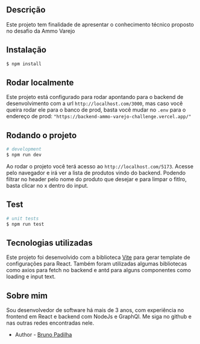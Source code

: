 
## Descrição

Este projeto tem finalidade de apresentar o conhecimento técnico proposto no desafio da Ammo Varejo

## Instalação

```bash
$ npm install
```

## Rodar localmente
Este projeto está configurado para rodar apontando para o backend de desenvolvimento com a url `http://localhost.com/3000`, mas caso você queira rodar ele para o banco de prod, basta você mudar no `.env` para o endereço de prod: `"https://backend-ammo-varejo-challenge.vercel.app/"`



## Rodando o projeto

```bash
# development
$ npm run dev


```

Ao rodar o projeto você terá acesso ao `http://localhost.com/5173`. Acesse pelo navegador e irá ver a lista de produtos vindo do backend. Podendo filtrar no header pelo nome do produto que desejar e para limpar o fitlro, basta clicar no x dentro do input.

## Test

```bash
# unit tests
$ npm run test

```

## Tecnologias utilizadas

Este projeto foi desenvolvido com a biblioteca [Vite](https://vitejs.dev/) para gerar template de configurações para React. Também foram utilizadas algumas bibliotecas como axios para fetch no backend e antd para alguns componentes como loading e input text.

## Sobre mim

Sou desenvolvedor de software há mais de 3 anos, com experiência no frontend em React e backend com NodeJs e GraphQl. Me siga no github e nas outras redes encontradas nele.

- Author - [Bruno Padilha](https://github.com/brpadilha)

